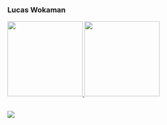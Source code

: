 ### Lucas Wokaman

<div align="left">
  <a href="https://github.com/LucasSelva">
  <img height="170em" src="https://github-readme-stats.vercel.app/api?username=LucasSelva&show_icons=true&theme=github_dark&include_all_commits=true&count_private=true"/>
  <img height="170em" src="https://github-readme-stats.vercel.app/api/top-langs/?username=LucasSelva&layout=compact&langs_count=7&theme=github_dark"/>
</div>

  ##

<div>
  <a href="https://www.linkedin.com/in/lucas-wokaman-b8305b185/" target="_blank"><img src="https://img.shields.io/badge/-LinkedIn-%230077B5?style=for-the-badge&logo=linkedin&logoColor=white" target="_blank"></a> 
</div>
